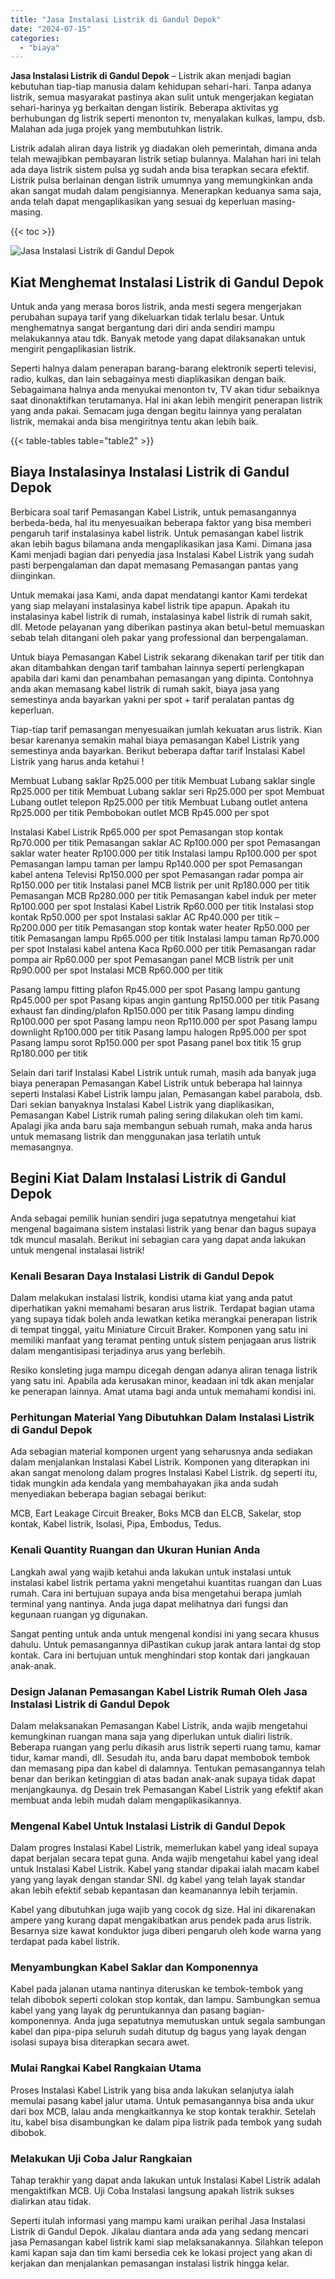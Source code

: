```yaml
---
title: "Jasa Instalasi Listrik di Gandul Depok"
date: "2024-07-15"
categories: 
  - "biaya"
---
```


**Jasa Instalasi Listrik di Gandul Depok** – Listrik akan menjadi bagian kebutuhan tiap-tiap manusia dalam kehidupan sehari-hari. Tanpa adanya listrik, semua masyarakat pastinya akan sulit untuk mengerjakan kegiatan sehari-harinya yg berkaitan dengan listirik. Beberapa aktivitas yg berhubungan dg listrik seperti menonton tv, menyalakan kulkas, lampu, dsb. Malahan ada juga projek yang membutuhkan listrik.

Listrik adalah aliran daya listrik yg diadakan oleh pemerintah, dimana anda telah mewajibkan pembayaran listrik setiap bulannya. Malahan hari ini telah ada daya listrik sistem pulsa yg sudah anda bisa terapkan secara efektif. Listrik pulsa berlainan dengan listrik umumnya yang memungkinkan anda akan sangat mudah dalam pengisiannya. Menerapkan keduanya sama saja, anda telah dapat mengaplikasikan yang sesuai dg keperluan masing-masing.

{{< toc >}}

![Jasa Instalasi Listrik di Gandul Depok](/images/instalasi-listrik-murah15.png)

## Kiat Menghemat Instalasi Listrik di Gandul Depok

Untuk anda yang merasa boros listrik, anda mesti segera mengerjakan perubahan supaya tarif yang dikeluarkan tidak terlalu besar. Untuk menghematnya sangat bergantung dari diri anda sendiri mampu melakukannya atau tdk. Banyak metode yang dapat dilaksanakan untuk mengirit pengaplikasian listrik.

Seperti halnya dalam penerapan barang-barang elektronik seperti televisi, radio, kulkas, dan lain sebagainya mesti diaplikasikan dengan baik. Sebagaimana halnya anda menyukai menonton tv, TV akan tidur sebaiknya saat dinonaktifkan terutamanya. Hal ini akan lebih mengirit penerapan listrik yang anda pakai. Semacam juga dengan begitu lainnya yang peralatan listrik, memakai anda bisa mengiritnya tentu akan lebih baik.

{{< table-tables table="table2" >}}

## Biaya Instalasinya Instalasi Listrik di Gandul Depok

Berbicara soal tarif Pemasangan Kabel Listrik, untuk pemasangannya berbeda-beda, hal itu menyesuaikan beberapa faktor yang bisa memberi pengaruh tarif instalasinya kabel listrik. Untuk pemasangan kabel listrik akan lebih bagus bilamana anda mengaplikasikan jasa Kami. Dimana jasa Kami menjadi bagian dari penyedia jasa Instalasi Kabel Listrik yang sudah pasti berpengalaman dan dapat memasang Pemasangan pantas yang diinginkan.

Untuk memakai jasa Kami, anda dapat mendatangi kantor Kami terdekat yang siap melayani instalasinya kabel listrik tipe apapun. Apakah itu instalasinya kabel listrik di rumah, instalasinya kabel listrik di rumah sakit, dll. Metode pelayanan yang diberikan pastinya akan betul-betul memuaskan sebab telah ditangani oleh pakar yang professional dan berpengalaman.

Untuk biaya Pemasangan Kabel Listrik sekarang dikenakan tarif per titik dan akan ditambahkan dengan tarif tambahan lainnya seperti perlengkapan apabila dari kami dan penambahan pemasangan yang dipinta. Contohnya anda akan memasang kabel listrik di rumah sakit, biaya jasa yang semestinya anda bayarkan yakni per spot + tarif peralatan pantas dg keperluan.

Tiap-tiap tarif pemasangan menyesuaikan jumlah kekuatan arus listrik. Kian besar karenanya semakin mahal biaya pemasangan Kabel Listrik yang semestinya anda bayarkan. Berikut beberapa daftar tarif Instalasi Kabel Listrik yang harus anda ketahui !

Membuat Lubang saklar Rp25.000 per titik Membuat Lubang saklar single Rp25.000 per titik Membuat Lubang saklar seri Rp25.000 per spot Membuat Lubang outlet telepon Rp25.000 per titik Membuat Lubang outlet antena Rp25.000 per titik Pembobokan outlet MCB Rp45.000 per spot

Instalasi Kabel Listrik Rp65.000 per spot Pemasangan stop kontak Rp70.000 per titik Pemasangan saklar AC Rp100.000 per spot Pemasangan saklar water heater Rp100.000 per titik Instalasi lampu Rp100.000 per spot Pemasangan lampu taman per lampu Rp140.000 per spot Pemasangan kabel antena Televisi Rp150.000 per spot Pemasangan radar pompa air Rp150.000 per titik Instalasi panel MCB listrik per unit Rp180.000 per titik Pemasangan MCB Rp280.000 per titik Pemasangan kabel induk per meter Rp100.000 per spot Instalasi Kabel Listrik Rp60.000 per titik Instalasi stop kontak Rp50.000 per spot Instalasi saklar AC Rp40.000 per titik – Rp200.000 per titik Pemasangan stop kontak water heater Rp50.000 per titik Pemasangan lampu Rp65.000 per titik Instalasi lampu taman Rp70.000 per spot Instalasi kabel antena Kaca Rp60.000 per titik Pemasangan radar pompa air Rp60.000 per spot Pemasangan panel MCB listrik per unit Rp90.000 per spot Instalasi MCB Rp60.000 per titik

Pasang lampu fitting plafon Rp45.000 per spot Pasang lampu gantung Rp45.000 per spot Pasang kipas angin gantung Rp150.000 per titik Pasang exhaust fan dinding/plafon Rp150.000 per titik Pasang lampu dinding Rp100.000 per spot Pasang lampu neon Rp110.000 per spot Pasang lampu downlight Rp100.000 per titik Pasang lampu halogen Rp95.000 per spot Pasang lampu sorot Rp150.000 per spot Pasang panel box titik 15 grup Rp180.000 per titik

Selain dari tarif Instalasi Kabel Listrik untuk rumah, masih ada banyak juga biaya penerapan Pemasangan Kabel Listrik untuk beberapa hal lainnya seperti Instalasi Kabel Listrik lampu jalan, Pemasangan kabel parabola, dsb. Dari sekian banyaknya Instalasi Kabel Listrik yang diaplikasikan, Pemasangan Kabel Listrik rumah paling sering dilakukan oleh tim kami. Apalagi jika anda baru saja membangun sebuah rumah, maka anda harus untuk memasang listrik dan menggunakan jasa terlatih untuk memasangnya.

## Begini Kiat Dalam Instalasi Listrik di Gandul Depok


Anda sebagai pemilik hunian sendiri juga sepatutnya mengetahui kiat mengenal bagaimana sistem instalasi listrik yang benar dan bagus supaya tdk muncul masalah. Berikut ini sebagian cara yang dapat anda lakukan untuk mengenal instalasai listrik!

### Kenali Besaran Daya Instalasi Listrik di Gandul Depok

Dalam melakukan instalasi listrik, kondisi utama kiat yang anda patut diperhatikan yakni memahami besaran arus listrik. Terdapat bagian utama yang supaya tidak boleh anda lewatkan ketika merangkai penerapan listrik di tempat tinggal, yaitu Miniature Circuit Braker. Komponen yang satu ini memiliki manfaat yang teramat penting untuk sistem penjagaan arus listrik dalam mengantisipasi terjadinya arus yang berlebih.

Resiko konsleting juga mampu dicegah dengan adanya aliran tenaga listrik yang satu ini. Apabila ada kerusakan minor, keadaan ini tdk akan menjalar ke penerapan lainnya. Amat utama bagi anda untuk memahami kondisi ini.

### Perhitungan Material Yang Dibutuhkan Dalam Instalasi Listrik di Gandul Depok

Ada sebagian material komponen urgent yang seharusnya anda sediakan dalam menjalankan Instalasi Kabel Listrik. Komponen yang diterapkan ini akan sangat menolong dalam progres Instalasi Kabel Listrik. dg seperti itu, tidak mungkin ada kendala yang membahayakan jika anda sudah menyediakan beberapa bagian sebagai berikut:

MCB, Eart Leakage Circuit Breaker, Boks MCB dan ELCB, Sakelar, stop kontak, Kabel listrik, Isolasi, Pipa, Embodus, Tedus.

### Kenali Quantity Ruangan dan Ukuran Hunian Anda

Langkah awal yang wajib ketahui anda lakukan untuk instalasi untuk instalasi kabel listrik pertama yakni mengetahui kuantitas ruangan dan Luas rumah. Cara ini bertujuan supaya anda bisa mengetahui berapa jumlah terminal yang nantinya. Anda juga dapat melihatnya dari fungsi dan kegunaan ruangan yg digunakan.

Sangat penting untuk anda untuk mengenal kondisi ini yang secara khusus dahulu. Untuk pemasangannya diPastikan cukup jarak antara lantai dg stop kontak. Cara ini bertujuan untuk menghindari stop kontak dari jangkauan anak-anak.

### Design Jalanan Pemasangan Kabel Listrik Rumah Oleh Jasa Instalasi Listrik di Gandul Depok

Dalam melaksanakan Pemasangan Kabel Listrik, anda wajib mengetahui kemungkinan ruangan mana saja yang diperlukan untuk dialiri listrik. Beberapa ruangan yang perlu dikasih arus listrik seperti ruang tamu, kamar tidur, kamar mandi, dll. Sesudah itu, anda baru dapat membobok tembok dan memasang pipa dan kabel di dalamnya. Tentukan pemasangannya telah benar dan berikan ketinggian di atas badan anak-anak supaya tidak dapat menjangkaunya. dg Desain trek Pemasangan Kabel Listrik yang efektif akan membuat anda lebih mudah dalam mengaplikasikannya.

### Mengenal Kabel Untuk Instalasi Listrik di Gandul Depok

Dalam progres Instalasi Kabel Listrik, memerlukan kabel yang ideal supaya dapat berjalan secara tepat guna. Anda wajib mengetahui kabel yang ideal untuk Instalasi Kabel Listrik. Kabel yang standar dipakai ialah macam kabel yang yang layak dengan standar SNI. dg kabel yang telah layak standar akan lebih efektif sebab kepantasan dan keamanannya lebih terjamin.

Kabel yang dibutuhkan juga wajib yang cocok dg size. Hal ini dikarenakan ampere yang kurang dapat mengakibatkan arus pendek pada arus listrik. Besarnya size kawat konduktor juga diberi pengaruh oleh kode warna yang terdapat pada kabel listrik.

### Menyambungkan Kabel Saklar dan Komponennya

Kabel pada jalanan utama nantinya diteruskan ke tembok-tembok yang telah dibobok seperti colokan stop kontak, dan lampu. Sambungkan semua kabel yang yang layak dg peruntukannya dan pasang bagian-komponennya. Anda juga sepatutnya memutuskan untuk segala sambungan kabel dan pipa-pipa seluruh sudah ditutup dg bagus yang layak dengan isolasi supaya bisa diterapkan secara awet.

### Mulai Rangkai Kabel Rangkaian Utama

Proses Instalasi Kabel Listrik yang bisa anda lakukan selanjutya ialah memulai pasang kabel jalur utama. Untuk pemasangannya bisa anda ukur dari box MCB, lalau anda mengkaitkannya ke stop kontak terakhir. Setelah itu, kabel bisa disambungkan ke dalam pipa listrik pada tembok yang sudah dibobok.

### Melakukan Uji Coba Jalur Rangkaian

Tahap terakhir yang dapat anda lakukan untuk Instalasi Kabel Listrik adalah mengaktifkan MCB. Uji Coba Instalasi langsung apakah listrik sukses dialirkan atau tidak.

Seperti itulah informasi yang mampu kami uraikan perihal Jasa Instalasi Listrik di Gandul Depok. Jikalau diantara anda ada yang sedang mencari jasa Pemasangan kabel listrik kami siap melaksanakannya. Silahkan telepon kami kapan saja dan tim kami bersedia cek ke lokasi project yang akan di kerjakan dan menjalankan pemasangan instalasi listrik hingga kelar.
